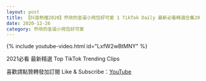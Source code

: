 ```yaml
---
layout: post
title: 【抖音熱搜2020】乔欣的圣诞小挎包好可爱 1 TikTok Daily 最新必看精選合集2020 12 26
date: 2020-12-26
category: 乔欣的圣诞小挎包好可爱
---
```


{% include youtube-video.html id="LxfW2wBtMNY" %}

2021必看 最新精選 Top TikTok Trending Clips

喜歡請點贊轉發加訂閱 Like & Subscribe：[YouTube](https://www.youtube.com/channel/UCAoR7VcanIPd04uEq_GIylA/videos)

